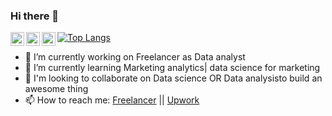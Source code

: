### Hi there 👋

<a href="https://twitter.com/eslamaboushashaa">
  <img align="left" alt="Twitter" width="22px" src="https://cdn.jsdelivr.net/npm/simple-icons@v3/icons/twitter.svg" />
</a>
<a href="https://www.linkedin.com/in/eslamaboushashaa/">
  <img align="left" alt="Linkedin" width="22px" src="https://cdn.jsdelivr.net/npm/simple-icons@v3/icons/linkedin.svg" />
</a>
<a href="https://www.youtube.com/channel/UCj0aKGrBN6x2_PY0c6RrGNw">
  <img align="left" alt="Youtube" width="22px" src="https://cdn.jsdelivr.net/npm/simple-icons@v3/icons/youtube.svg" />
</a>






[![Top Langs](https://github-readme-stats.vercel.app/api/top-langs/?username=eslamaboushashaa&layout=compact)](https://github.com/eslamaboushashaa/github-readme-stats)

- 🔭 I’m currently working on Freelancer as Data analyst
- 🌱 I’m currently learning Marketing analytics| data science for marketing
- 👯 I'm looking to collaborate on Data science OR Data analysisto build an awesome thing
- 📫 How to reach me: [Freelancer](https://www.freelancer.com/u/eslamaboushahaa) || [Upwork](https://www.upwork.com/freelancers/~01f16963c1bbf35f98)

